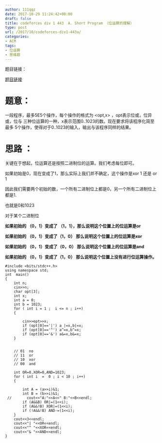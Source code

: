 ```yaml
---
author: 111qqz
date: 2017-10-29 11:24:42+00:00
draft: false
title: codeforces div 1 443  A. Short Program （位运算的理解）
type: post
url: /2017/10/codeforces-div1-443a/
categories:
- ACM
tags:
- 位运算
- 思维题
---
```


题目链接：

[题目链接](http://codeforces.com/contest/878/problem/A)



# **题意：**



一段程序，最多5E5个操作，每个操作的格式为 <opt,x> ，opt表示位或，位异或，位与 三种位运算的一种，x表示范围0..1023的数。现在要求将该程序化简至最多 5个操作，使得对于0..1023的输入，输出与该程序同样的结果。



# 思路 ：



关键在于想起，位运算还是按照二进制位的运算。我们考虑每位即可。

如果初始是0，现在变成了1，那么实际上我们并不确定，这个操作是xor 1 还是 or 1

因此我们需要两个初始的数，一个所有二进制位上都是0，另一个所有二进制位上都是1.

也就是0和1023

对于某个二进制位

**如果初始的 （0，1）变成了 （1，1），那么说明这个位置上的位运算是or**

**如果初始的 （0，1）变成了（1，0） 那么说明这个位置上的位运算是xor**

**如果初始的 （0，1）变成了（0，0） 那么说明这个位置上的位运算是and**

**如果初始的 （0，1）变成了（1，0） 那么说明这个位置上没有进行位运算操作。**




    
    #include <bits/stdc++.h>
    using namespace std;
    int  main()
    {
        int n;
        cin>>n;
        char opt[3];
        int x;
        int a = 0;
        int b = 1023;
        for ( int i = 1 ;  i <= n ; i++)
        {
    
            cin>>opt>>x;
            if (opt[0]=='|') a |=x,b|=x;
            if (opt[0]=='^') a^=x,b^=x;
            if (opt[0]=='&') a&=x,b&=x;
        }
    
    
        // 01  no
        // 11  or
        // 10  xor
        // 00  and
    
        int OR=0,XOR=0,AND=1023;
        for ( int i  =  0 ; i < 10 ; i++)
        {
    
            int A = (a>>i)&1;
            int B = (b>>i)&1;
     //       cout<<"A:"<<A<<" B:"<<B<<endl;
            if (A&&B) OR|=(1<<i);
            if (A&&!B) XOR|=(1<<i);
            if (!A&&!B) AND-=(1<<i);
        }
        cout<<3<<endl;
        cout<<"| "<<OR<<endl;
        cout<<"^ "<<XOR<<endl;
        cout<<"& "<<AND<<endl;
    }
    














